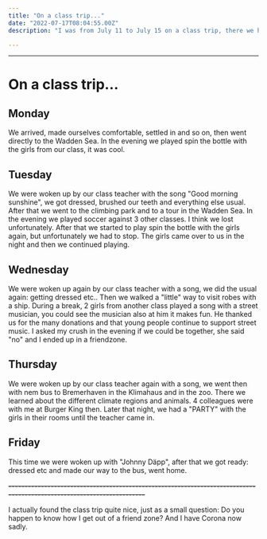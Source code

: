 ```yaml
---
title: "On a class trip..."
date: "2022-07-17T08:04:55.00Z" 
description: "I was from July 11 to July 15 on a class trip, there we have experienced a lot of things and much more. I'll tell you a little bit about it now."

---
```


---

# On a class trip…

## Monday
We arrived, made ourselves comfortable, settled in and so on, then went directly to the Wadden Sea. In the evening we played spin the bottle with the girls from our class, it was cool.

## Tuesday
We were woken up by our class teacher with the song "Good morning sunshine", we got dressed, brushed our teeth and everything else usual. After that we went to the climbing park and to a tour in the Wadden Sea. In the evening we played soccer against 3 other classes. I think we lost unfortunately. After that we started to play spin the bottle with the girls again, but unfortunately we had to stop. The girls came over to us in the night and then we continued playing.

## Wednesday
We were woken up again by our class teacher with a song, we did the usual again: getting dressed etc.. Then we walked a "little" way to visit robes with a ship. During a break, 2 girls from another class played a song with a street musician, you could see the musician also at him it makes fun. He thanked us for the many donations and that young people continue to support street music. I asked my crush in the evening if we could be together, she said "no" and I ended up in a friendzone.

## Thursday
We were woken up by our class teacher again with a song, we went then with nem bus to Bremerhaven in the Klimahaus and in the zoo. There we learned about the different climate regions and animals. 4 colleagues were with me at Burger King then. Later that night, we had a "PARTY" with the girls in their rooms until the teacher came in.

## Friday
This time we were woken up with "Johnny Däpp", after that we got ready: dressed etc and made our way to the bus, went home.

**~~----------------------------------------------------------------------------------------------------------------------~~**

I actually found the class trip quite nice, just as a small question: Do you happen to know how I get out of a friend zone?
And I have Corona now sadly.
